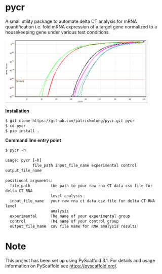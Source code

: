 pycr
====
A small utility package to automate delta CT analysis for mRNA quantification i.e. fold mRNA expression of a target gene normalized to a housekeeping gene under various test conditions.

<img src="https://github.com/patrickmlong/pycr/blob/master/images/Qpcr-cycling.png" height="200"  class="center" title="RNA amplification">

<b>Installation</b>

    $ git clone https://github.com/patrickmlong/pycr.git pycr
    $ cd pycr
    $ pip install .


<b>Command line entry point</b>

    $ pycr -h
    
    usage: pycr [-h]
                file_path input_file_name experimental control output_file_name

    positional arguments:
      file_path         the path to your raw rna CT data csv file for delta CT RNA
                        level analysis
      input_file_name   your raw rna ct data csv file for delta CT RNA level
                        analysis
      experimental      The name of your experimental group
      control           The name of your control group
      output_file_name  csv file name for RNA analysis results


Note
====

This project has been set up using PyScaffold 3.1. For details and usage
information on PyScaffold see https://pyscaffold.org/.
